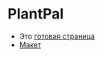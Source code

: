 # PlantPal

- Это [готовая страница](https://alinarinatovna.github.io/PlantPal/)
- [Макет](https://www.figma.com/design/YRPR4KOx8UyHDbpGlTCeKS/Untitled?node-id=0-1&t=SntyxxSqQZBp9QuQ-0)
